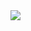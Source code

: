 <a href="https://github.com/Coolinggvp">
  <img align="center" src="https://github-readme-stats.vercel.app/api?username=Coolinggvp&show_icons=true&theme=tokyonight" />
</a>
